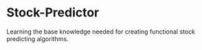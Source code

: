 # Stock-Predictor
Learning the base knowledge needed for creating functional stock predicting algorithms.
